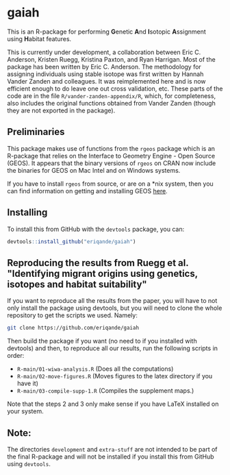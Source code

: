 # gaiah

This is an R-package for performing **G**enetic **A**nd **I**sotopic **A**ssignment using **H**abitat features.

This is currently under development, a collaboration between Eric C. Anderson, Kristen Ruegg, Kristina Paxton, and Ryan Harrigan.
Most of the package has been written by Eric C. Anderson.  The methodology for assigning individuals using stable isotope was first written by Hannah Vander Zanden and colleagues.  It was reimplemented here and is now efficient enough to do leave one out cross validation, etc.  These parts of the code are in the file `R/vander-zanden-appendix/R`, which, for completeness, also includes the original functions obtained from Vander Zanden (though they are not exported in the package).  

## Preliminaries

This package makes use of functions from the `rgeos` package which is an R-package that 
relies on the Interface to Geometry Engine - Open Source (GEOS).  It appears that the
binary versions of `rgeos` on CRAN now include the binaries for GEOS on Mac Intel and on
Windows systems.  

If you have to install `rgeos` from source, or are on a *nix system, then you can find
information on getting and installing GEOS [here](https://trac.osgeo.org/geos/).

## Installing

To install this from GitHub with the `devtools` package, you can:
```r
devtools::install_github("eriqande/gaiah")
```


## Reproducing the results from Ruegg et al. "Identifying migrant origins using genetics, isotopes and habitat suitability"

If you want to reproduce all the results from the paper, you will have to not only install the package using devtools, but you 
will need to clone the whole repository to get the scripts we used.  Namely:
```sh
git clone https://github.com/eriqande/gaiah
```
Then build the package if you want (no need to if you installed with devtools) and then, to reproduce all our results,
run the following scripts in order:

- `R-main/01-wiwa-analysis.R`  (Does all the computations)
- `R-main/02-move-figures.R`    (Moves figures to the latex directory if you have it)
- `R-main/03-compile-supp-1.R`  (Compiles the supplement maps.)

Note that the steps 2 and 3 only make sense if you have LaTeX installed on your system.

## Note:
The directories `development` and `extra-stuff` are not intended to be part of the final
R-package and will not be installed if you install this from GitHub using `devtools`.


